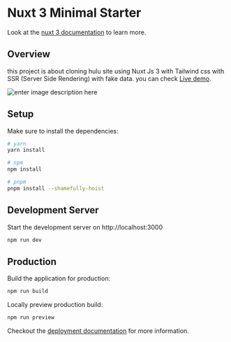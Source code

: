 
# Nuxt 3 Minimal Starter

Look at the [nuxt 3 documentation](https://v3.nuxtjs.org) to learn more.

## Overview

this project is about cloning hulu site using Nuxt Js 3 with Tailwind css with SSR (Server Side Rendering) with fake data. you can check [Live demo](https://631354e11693a917b5058e67--jovial-naiad-5d761e.netlify.app/).

![enter image description here](https://i.ibb.co/RBtvk3f/hulu.png)

## Setup

Make sure to install the dependencies:

```bash
# yarn
yarn install

# npm
npm install

# pnpm
pnpm install --shamefully-hoist
```

## Development Server

Start the development server on http://localhost:3000

```bash
npm run dev
```

## Production

Build the application for production:

```bash
npm run build
```

Locally preview production build:

```bash
npm run preview
```

Checkout the [deployment documentation](https://v3.nuxtjs.org/guide/deploy/presets) for more information.
